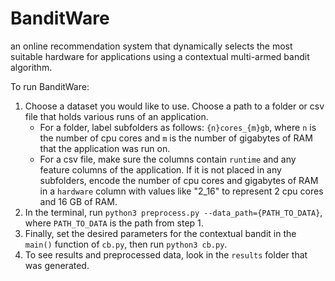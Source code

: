 # BanditWare

an online recommendation system that dynamically selects the most suitable hardware for applications using a contextual multi-armed bandit algorithm.

To run BanditWare:
1. Choose a dataset you would like to use. Choose a path to a folder or csv file that holds various runs of an application.
    - For a folder, label subfolders as follows: `{n}cores_{m}gb`, where `n` is the number of cpu cores and `m` is the number of gigabytes of RAM that the application was run on. 
    - For a csv file, make sure the columns contain `runtime` and any feature columns of the application. If it is not placed in any subfolders, encode the number of cpu cores and gigabytes of RAM in a `hardware` column with values like "2_16" to represent 2 cpu cores and 16 GB of RAM.
2. In the terminal, run `python3 preprocess.py --data_path={PATH_TO_DATA}`, where `PATH_TO_DATA` is the path from step 1.
3. Finally, set the desired parameters for the contextual bandit in the `main()` function of `cb.py`, then run `python3 cb.py`.
4. To see results and preprocessed data, look in the `results` folder that was generated.
